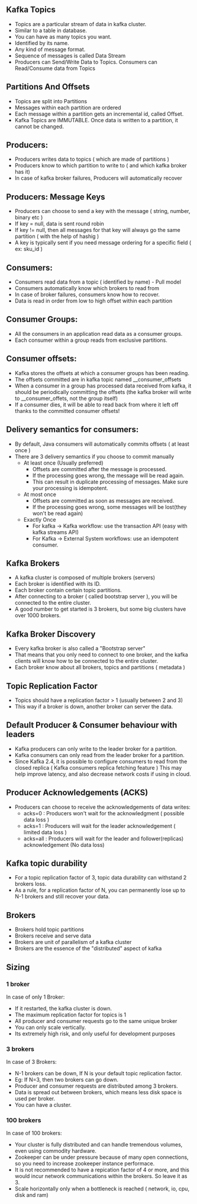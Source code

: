 ## Kafka Topics
- Topics are a particular stream of data in kafka cluster.
- Similar to a table in database.
- You can have as many topics you want.
- Identified by its name.
- Any kind of message format.
- Sequence of messages is called Data Stream
- Producers can Send/Write Data to Topics. Consumers can Read/Consume data from Topics

## Partitions And Offsets
- Topics are split into Partitions
- Messages within each partition are ordered
- Each message within a partition gets an incremental id, called Offset.
- Kafka Topics are IMMUTABLE. Once data is written to a partition, it cannot be changed.

## Producers:
-   Producers writes data to topics ( which are made of partitions )
-   Producers know to which partition to write to ( and which kafka broker has it)
-   In case of kafka broker failures, Producers will automatically recover

## Producers: Message Keys
-   Producers can choose to send a key with the message ( string, number, binary etc )
-   If key = null, data is sent round robin
-   If key != null, then all messages for that key will always go the same partition ( with the help of hashig )
-   A key is typically sent if you need message ordering for a specific field ( ex: sku_id )

## Consumers:
-   Consumers read data from a topic ( identified by name) - Pull model
-   Consumers automatically know which brokers to read from
-   In case of broker failures, consumers know how to recover.
-   Data is read in order from low to high offset within each partition

## Consumer Groups:
-   All the consumers in an application read data as a consumer groups.
-   Each consumer within a group reads from exclusive partitions.

## Consumer offsets:
-   Kafka stores the offsets at which a consumer groups has been reading.
-   The offsets committed are in kafka topic named __consumer_offsets
-   When a consumer in a group has processed data received from kafka, it should be periodically committing the offsets (the kafka broker will write to __consumer_offets, not the group itself)
-   If a consumer dies, it will be able to read back from where it left off thanks to the committed consumer offsets!

## Delivery semantics for consumers:
-   By default, Java consumers will automatically commits offsets ( at least once )
-   There are 3 delivery semantics if you choose to commit manually
    -   At least once (Usually preferred)
        -   Offsets are committed after the message is processed.
        -   If the processing goes wrong, the message will be read again.
        -   This can result in duplicate processing of messages. Make sure your processing is idempotent.
    -   At most once
        -   Offsets are committed as soon as messages are received.
        -   If the processing goes wrong, some messages will be lost(they won't be read again)
    -   Exactly Once
        -   For kafka -> Kafka workflow: use the transaction API (easy with kafka streams API)
        -   For Kafka -> External System workflows: use an idempotent consumer.

## Kafka Brokers
-   A kafka cluster is composed of multiple brokers (servers)
-   Each broker is identified with its ID.
-   Each broker contain certain topic partitions.
-   After connecting to a broker ( called bootstrap server ), you will be connected to the entire cluster.
-   A good number to get started is 3 brokers, but some big clusters have over 1000 brokers.

## Kafka Broker Discovery
-   Every kafka broker is also called a "Bootstrap server"
-   That means that you only need to connect to one broker, and the kafka clients will know how to be connected to the entire cluster.
-   Each broker know about all brokers, topics and partitions ( metadata )

## Topic Replication Factor
-   Topics should have a replication factor > 1 (usually between 2 and 3)
-   This way if a broker is down, another broker can server the data.

## Default Producer & Consumer behaviour with leaders
-   Kafka producers can only write to the leader broker for a partition.
-   Kafka consumers can only read from the leader broker for a partition.
-   Since Kafka 2.4, it is possible to configure consumers to read from the closed replica ( Kafka consumers replica fetching feature )
    This may help improve latency, and also decrease network costs if using in cloud.

## Producer Acknowledgements (ACKS)
-   Producers can choose to receive the acknowledgements of data writes:
    -   acks=0 : Producers won't wait for the acknowledgment ( possible data loss )
    -   acks=1 : Producers will wait for the leader acknowledgement ( limited data loss )
    -   acks=all : Producers will wait for the leader and follower(replicas) acknowledgement (No data loss)

## Kafka topic durability
-   For a topic replication factor of 3, topic data durability can withstand 2 brokers loss.
-   As a rule, for a replication factor of N, you can permanently lose up to N-1 brokers and still recover your data.

## Brokers
-   Brokers hold topic partitions
-   Brokers receive and serve data
-   Brokers are unit of parallelism of a kafka cluster
-   Brokers are the essence of the "distributed" aspect of kafka


## Sizing

### 1 broker
In case of only 1 Broker:
-   If it restarted, the kafka cluster is down.
-   The maximum replication factor for topics is 1
-   All producer and consumer requests go to the same unique broker
-   You can only scale vertically.
-   Its extremely high risk, and only useful for development purposes

### 3 brokers
In case of 3 Brokers:
-   N-1 brokers can be down, If N is your default topic replication factor.
-   Eg: If N=3, then two brokers can go down.
-   Producer and consumer requests are distributed among 3 brokers.
-   Data is spread out between brokers, which means less disk space is used per broker.
-   You can have a cluster.

### 100 brokers
In case of 100 brokers:
-   Your cluster is fully distributed and can handle tremendous volumes, even using commodity hardware.
-   Zookeeper can be under pressure because of many open connections, so you need to increase zookeeper instance performace.
-   It is not recommended to have a repication factor of 4 or more, and this would incur network communications within the brokers. So leave it as 3.
-   Scale horizontally only when a bottleneck is reached ( network, io, cpu, disk and ram)